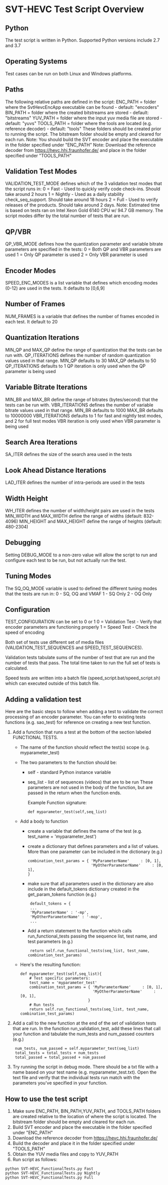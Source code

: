# SVT-HEVC Test Script Overview

## Python

The test script is written in Python.  Supported Python versions include 2.7 and 3.7

## Operating Systems

Test cases can be run on both Linux and Windows platforms.

## Paths

The following relative paths are defined in the script:
ENC_PATH   = folder where the SvtHevcEncApp executable can be found - default: "encoders"
BIN_PATH   = folder where the created bitstreams are stored - default: "bitstreams"
YUV_PATH   = folder where the input yuv media file are stored - default: "yuvs"
TOOLS_PATH = folder where the tools are located (e.g. reference decoder) - default: "tools"
These folders should be created prior to running the script.
The bitstream folder should be empty and cleared for each run.
Note: You should build the SVT encoder and place the executable in the folder specified under "ENC_PATH"
Note: Download the reference decoder from https://hevc.hhi.fraunhofer.de/ and place in the folder specified under "TOOLS_PATH"		



## Validation Test Modes

VALIDATION_TEST_MODE defines which of the 3 validation test modes that the script runs in:
0 = Fast - Used to quickly verify code check-ins.  Should take around 2 hours
1 = Nightly - Used as a daily stability check_seq_support. Should take around 18 hours
2 = Full - Used to verify releases of the products.  Should take around 2 days.
Note: Estimated time is based on tests ran on Intel Xeon Gold 6140 CPU w/ 94.7 GB memory.
The script modes differ by the total number of tests that are run. 



## QP/VBR

QP_VBR_MODE defines how the quantization parameter and variable bitrate parameters are specified in the tests:
0 = Both QP and VBR parameters are used
1 = Only QP parameter is used
2 = Only VBR parameter is used
	

## Encoder Modes

SPEED_ENC_MODES is a list variable that defines which encoding modes (0-12) are used in the tests. It defaults to [0,6,9]

## Number of Frames

NUM_FRAMES is a variable that defines the number of frames encoded in each test. It default to 20

## Quantization Iterations

MIN_QP and MAX_QP define the range of quantization that the tests can be run with.
QP_ITERATIONS defines the number of random quantization values used in that range.
MIN_QP defaults to 30
MAX_QP defaults to  50
QP_ITERATIONS defaults to 1
QP iteration is only used when the QP parameter is being used



## Variable Bitrate Iterations

MIN_BR and MAX_BR define the range of bitrates (bytes/second) that the tests can be run with.
VBR_ITERATIONS defines the number of variable bitrate values used in that range.
MIN_BR defaults to 1000
MAX_BR defaults to 10000000
VBR_ITERATIONS defaults to 1 for fast and nightly test modes, and 2 for full test modes
VBR iteration is only used when VBR parameter is being used

## Search Area Iterations

SA_ITER defines the size of the search area used in the tests

## Look Ahead Distance Iterations

LAD_ITER defines the number of intra-periods are used in the tests

## Width Height

WH_ITER defines the number of width/height pairs are used in the tests
MIN_WIDTH and MAX_WIDTH define the range of widths (default: 832-4096)
MIN_HEIGHT and MAX_HEIGHT define the range of heights (default: 480-2304)

## Debugging

Setting DEBUG_MODE to a non-zero value will allow the script to run and configure each test to be run, but not actually run the test.

## Tuning Modes

The SQ_OQ_MODE variable is used to defined the different tuning modes that the tests are run in:
        0 - SQ, OQ and VMAF
        1 - SQ Only
        2 - OQ Only



## Configuration

TEST_CONFIGURATION can be set to 0 or 1
        0 = Validation Test - Verify that encoder parameters are functioning properly
        1 = Speed Test - Check the speed of encoding

Both set of tests use different set of media files (VALIDATION_TEST_SEQUENCES
and SPEED_TEST_SEQUENCES).

Validation tests tabulate sums of the number of test that are run and the 
number of tests that pass.  The total time taken to run the full set of tests is
calculated.

Speed tests are written into a batch file (speed_script.bat/speed_script.sh)
which can executed outside of this batch file.

## Adding a validation test

Here are the basic steps to follow when adding a test to validate the correct processing of an encoder parameter.  You can refer to existing tests functions (e.g. sao_test) for reference on creating a new test function.
	

1. Add a function that runs a test at the bottom of the section labeled FUNCTIONAL TESTS.

   - The name of the function should reflect the test(s) scope (e.g. myparameter_test)

   - The two parameters to the function should be:

     - self - standard Python instance variable

     - seq_list - list of sequences (videos) that are to be run
       These parameters are not used in the body of the function, but are passed in the 
       return when the function ends.

       Example Function signature:

       ```
       def myparameter_test(self,seq_list)
       ```

   - Add a body to function

     - create a variable that defines the name of the test (e.g. test_name = 'myparameter_test')

     - create a dictionary that defines parameters and a list of values.  More than one parameter can be included in the dictionary (e.g.)

       ```
       combination_test_params = { 'MyParameterName'     : [0, 1],
                                   'MyOtherParameterName'     : [0, 1],
       }					   
       ```

     - make sure that all parameters used in the dictionary are also include in the 
       default_tokens dictionary created in the get_param_tokens	function (e.g.)

       ```
        default_tokens = {
        ...
        'MyParameterName' : '-mp',
        'MyOtherParameterName' : '-mop',
        ...
       ```

     - Add a return statement to the function which calls run_functional_tests passing  the sequence list, test name, and test parameters (e.g.)    

       ```
        return self.run_functional_tests(seq_list, test_name, combination_test_params)
       ```

   - Here's the resulting function:	 

     ```
     def myparameter_test(self,seq_list){
         # Test specific parameters:
         test_name = 'myparameter_test'
         combination_test_params = { 'MyParameterName'     : [0, 1],
                                     'MyOtherParameterName'     : [0, 1],
                                   }
         # Run tests
         return self.run_functional_tests(seq_list, test_name, combination_test_params)
     ```

2. Add a call to the new function at the end of the set of validation tests that are run.  In the function run_validation_test, add these lines that call your function and tabulate the num_tests and num_passed counters (e.g.)

   ```
    num_tests, num_passed = self.myparameter_test(seq_list)
    total_tests = total_tests + num_tests
    total_passed = total_passed + num_passed
   ```

3. Try running the script in debug mode.  There should be a txt file with a name based on your test name (e.g. myparameter_test.txt).  Open the text file and verify that  the individual tests run match with the parameters you've specified in your function.

   

## How to use the test script

1. Make sure ENC_PATH, BIN_PATH,YUV_PATH, and TOOLS_PATH folders are created relative to the location of  where the script is located.  The bitstream folder should be empty and cleared for each run.
2. Build SVT encoder and place the executable in the folder specified under "ENC_PATH"
3. Download the reference decoder from https://hevc.hhi.fraunhofer.de/
4. Build the decoder and place it in the folder specified under "TOOLS_PATH"
5. Obtain the YUV media files and copy to YUV_PATH 
6. Run script as follows:

```
python SVT-HEVC_FunctionalTests.py Fast
python SVT-HEVC_FunctionalTests.py Nightly
python SVT-HEVC_FunctionalTests.py Full
```
